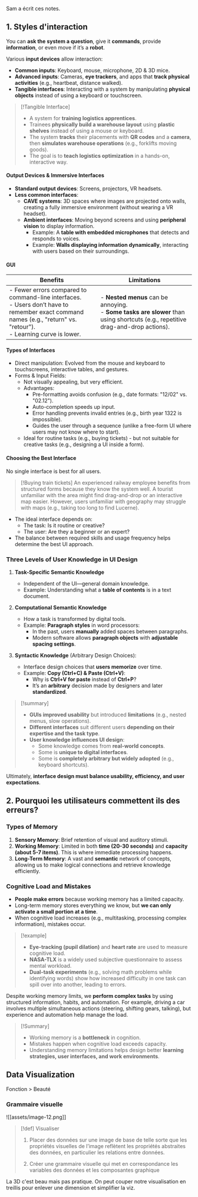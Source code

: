 Sam a écrit ces notes.
## 1. Styles d'interaction

You can **ask the system a question**, give it **commands**, provide **information**, or even move if it’s a **robot**.

Various **input devices** allow interaction:

- **Common inputs**: Keyboard, mouse, microphone, 2D & 3D mice.
- **Advanced inputs**: Cameras, **eye trackers**, and apps that **track physical activities** (e.g., heartbeat, distance walked).
- **Tangible interfaces**: Interacting with a system by manipulating **physical objects** instead of using a keyboard or touchscreen.

>[!Tangible Interface]
>- A system for **training logistics apprentices**.
>- Trainees **physically build a warehouse layout** using **plastic shelves** instead of using a mouse or keyboard.
>- The system **tracks** their placements with **QR codes** and a **camera**, then **simulates warehouse operations** (e.g., forklifts moving goods).
>- The goal is to **teach logistics optimization** in a hands-on, interactive way.

#### Output Devices & Immersive Interfaces

- **Standard output devices**: Screens, projectors, VR headsets.
- **Less common interfaces**:
    - **CAVE systems**: 3D spaces where images are projected onto walls, creating a fully immersive environment (without wearing a VR headset).
    - **Ambient interfaces**: Moving beyond screens and using **peripheral vision** to display information.
        - Example: A **table with embedded microphones** that detects and responds to voices.
        - Example: **Walls displaying information dynamically**, interacting with users based on their surroundings.

#### GUI

| Benefits                                                                                                                                                               | Limitations                                                                                                                       |
| ---------------------------------------------------------------------------------------------------------------------------------------------------------------------- | --------------------------------------------------------------------------------------------------------------------------------- |
| - Fewer errors compared to command-line interfaces.<br>- Users don’t have to remember exact command names (e.g., "return" vs. "retour").<br>- Learning curve is lower. | - **Nested menus** can be annoying.<br>- **Some tasks are slower** than using shortcuts (e.g., repetitive drag-and-drop actions). |

#### Types of Interfaces

- Direct manipulation: Evolved from the mouse and keyboard to touchscreens, interactive tables, and gestures.
- Forms & Input Fields:
    - Not visually appealing, but very efficient.
    - Advantages:
        - Pre-formatting avoids confusion (e.g., date formats: "12/02" vs. "02.12").
        - Auto-completion speeds up input.
        - Error handling prevents invalid entries (e.g., birth year 1322 is impossible).
        - Guides the user through a sequence (unlike a free-form UI where users may not know where to start).
    - Ideal for routine tasks (e.g., buying tickets) - but not suitable for creative tasks (e.g., designing a UI inside a form).

#### Choosing the Best Interface

No single interface is best for all users.

>[!Buying train tickets]
> An experienced railway employee benefits from structured forms because they know the system well. A tourist unfamiliar with the area might find drag-and-drop or an interactive map easier. However, users unfamiliar with geography may struggle with maps (e.g., taking too long to find Lucerne).

- The ideal interface depends on:
    - The task: Is it routine or creative?
    - The user: Are they a beginner or an expert?
- The balance between required skills and usage frequency helps determine the best UI approach.

### Three Levels of User Knowledge in UI Design

1. **Task-Specific Semantic Knowledge**
    - Independent of the UI—general domain knowledge.
    - Example: Understanding what a **table of contents** is in a text document.

2. **Computational Semantic Knowledge**
    - How a task is transformed by digital tools.
    - Example: **Paragraph styles** in word processors:
        - In the past, users **manually** added spaces between paragraphs.
        - Modern software allows **paragraph objects** with **adjustable spacing settings**.

3. **Syntactic Knowledge** (Arbitrary Design Choices):
    - Interface design choices that **users memorize** over time.
    - Example: **Copy (Ctrl+C) & Paste (Ctrl+V)**:
        - Why is **Ctrl+V for paste** instead of **Ctrl+P**?
        - It’s an **arbitrary** decision made by designers and later **standardized**.

>[!summary]
>- **GUIs improved usability** but introduced **limitations** (e.g., nested menus, slow operations).
>- **Different interfaces** suit different users **depending on their expertise and the task type**.
>- **User knowledge influences UI design**:
>	- Some knowledge comes from **real-world concepts**.
>	- Some is **unique to digital interfaces**.
>	- Some is **completely arbitrary but widely adopted** (e.g., keyboard shortcuts).
>	
Ultimately, **interface design must balance usability, efficiency, and user expectations**.


## 2. Pourquoi les utilisateurs commettent ils des erreurs?

### Types of Memory

1. **Sensory Memory**: Brief retention of visual and auditory stimuli.
2. **Working Memory**: Limited in both **time (20-30 seconds)** and **capacity (about 5-7 items)**. This is where immediate processing happens.
3. **Long-Term Memory**: A vast and **semantic** network of concepts, allowing us to make logical connections and retrieve knowledge efficiently.

### Cognitive Load and Mistakes

- **People make errors** because working memory has a limited capacity.
- Long-term memory stores everything we know, but **we can only activate a small portion at a time**.
- When cognitive load increases (e.g., multitasking, processing complex information), mistakes occur.

>[!example]
>- **Eye-tracking (pupil dilation)** and **heart rate** are used to measure cognitive load.
>- **NASA-TLX** is a widely used subjective questionnaire to assess mental workload.
>- **Dual-task experiments** (e.g., solving math problems while identifying words) show how increased difficulty in one task can spill over into another, leading to errors.

Despite working memory limits, we **perform complex tasks** by using structured information, habits, and automation. For example, driving a car involves multiple simultaneous actions (steering, shifting gears, talking), but experience and automation help manage the load.

>[!Summary]
>- Working memory is a **bottleneck** in cognition.
>- Mistakes happen when cognitive load exceeds capacity.
>- Understanding memory limitations helps design better **learning strategies, user interfaces, and work environments**.

## Data Visualization

Fonction > Beauté

### Grammaire visuelle

![[assets/image-12.png]]

> [!def] Visualiser
> 
> 1. Placer des données sur une image de base de telle sorte que les propriétés visuelles de l’image reflètent les propriétés abstraites des données, en particulier les relations entre données.
>    
>  2. Créer une grammaire visuelle qui met en correspondance les variables des données et les composantes graphique

La 3D c'est beau mais pas pratique. On peut couper notre visualisation en treillis pour enlever une dimension et simplifier la viz.

